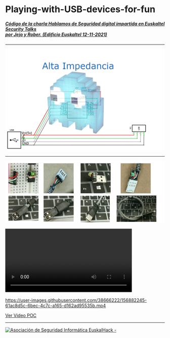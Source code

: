 # Playing-with-USB-devices-for-fun

##### [Código de la charla Hablamos de Seguridad digital impartida en Euskaltel Security Talks <br/> por Jejo y Rober. (Edificio Euskaltel 12-11-2021)](https://blog.euskaltel.com/hablamos-seguridad-digital-asociacion-euskalhack/)

___

![](./img/Animation_POC_bad_USB_cable_charger.gif) 
___

![](./img/POC_bad_USB_cable_charger.jpg) 








<video width="400" controls>
<source src="https://user-images.githubusercontent.com/38666222/156882245-61ac8d5c-6bec-4c7c-a165-d162ad95535b.mp4" type="video/mp4">
Your browser does not support HTML video.
</video>


https://user-images.githubusercontent.com/38666222/156882245-61ac8d5c-6bec-4c7c-a165-d162ad95535b.mp4




[Ver Video POC](https://github.com/EuskalHack/Playing-with-USB-devices-for-fun/raw/main/img/POC_bad_USB_cable_charger.mp4)

___

<a href="http://euskalhack.org/">
<img src="https://euskalhack.org/images/EuskalHack_Logo.png" alt="Asociación de Seguridad Informática EuskalHack - " />
</a>

